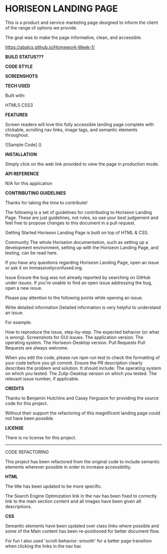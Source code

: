 # HORISEON LANDING PAGE

This is a product and service marketing page designed to inform the client of the range of options we provide.

The goal was to make the page informative, clean, and accessible.

https://abalcs.github.io/Homework-Week-1/

**BUILD STATUS???**

**CODE STYLE**

**SCREENSHOTS**

**TECH USED**

Built with:

HTML5
CSS3

**FEATURES**

Screen readers will love this fully accessible landing page complete with clickable, scrolling nav links, image tags, and semantic elements throughout.

![Sample Code] ()

**INSTALLATION**

Simply click on the web link provided to view the page in production mode.

**API REFERENCE**

N/A for this application

**CONTRIBUTING GUIDELINES**

Thanks for taking the time to contribute!

The following is a set of guidelines for contributing to Horiseon Landing Page. These are just guidelines, not rules, so use your best judgement and feel free to propose changes to this document in a pull request.

Getting Started
Horiseon Landing Page is built on top of HTML & CSS.

Community
The whole Horiseion documentation, such as setting up a development environment, setting up with the Horiseon Landing Page, and testing, can be read here.

If you have any questions regarding Horiseon Landing Page, open an issue or ask it on immassivelyconfused.org.

Issue
Ensure the bug was not already reported by searching on GitHub under issues. If you're unable to find an open issue addressing the bug, open a new issue.

Please pay attention to the following points while opening an issue.

Write detailed information
Detailed information is very helpful to understand an issue.

For example:

How to reproduce the issue, step-by-step.
The expected behavior (or what is wrong).
Screenshots for GUI issues.
The application version.
The operating system.
The Horiseon-Desktop version.
Pull Requests
Pull Requests are always welcome.

When you edit the code, please run npm run test to check the formatting of your code before you git commit.
Ensure the PR description clearly describes the problem and solution. It should include:
The operating system on which you tested.
The Zulip-Desktop version on which you tested.
The relevant issue number, if applicable.

**CREDITS**

Thanks to Benjamin Hutchins and Casey Ferguson for providing the source code for this project.

Without their support the refactoring of this magnificent landing page could not have been possible.

**LICENSE**

There is no license for this project.


************************************************
CODE REFACTORING

This project has been refactored from the original code to include semantic elements wherever possible in order to increase accessibility.  

**HTML**

The title has been updated to be more specific.

The Search Engine Optimization link in the nav has been fixed to correctly link to the main section content and all images have been given alt descriptions.

**CSS**

Semantic elements have been updated over class links where possible and some of the Main content has been re-positioned for better document flow.  

For fun I also used 'scroll-behavior: smooth' for a better page transition when clicking the links in the nav bar.

